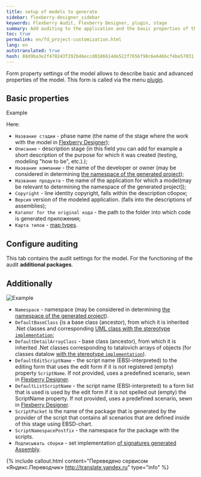 ```yaml
---
title: setup of models to generate
sidebar: flexberry-designer_sidebar
keywords: Flexberry Audit, Flexberry Designer, plugin, stage
summary: Add auditing to the application and the basic properties of the stage
toc: true
permalink: en/fd_project-customization.html
lang: en
autotranslated: true
hash: 88d9ba3e2f470243f292b46eccd0186614de522f7656f98c6e646bcf4be57031
---
```


Form property settings of the model allows to describe basic and advanced properties of the model. This form is called via the menu [plugin](fo_orm-case-plugin.html).

## Basic properties

Example

Here:

* `Название стадии` - phase name (the name of the stage where the work with the model in [Flexberry Designer](fd_flexberry-designer.html));
* `Описание` - description stage (in this field you can add for example a short description of the purpose for which it was created (testing, modeling "how to be", etc.).);
* `Название компании` - the name of the developer or owner (may be considered in determining [the namespace of the generated project](fo_location-assembly.html));
* `Название продукта` - the name of the application for which a model(may be relevant to determining the namespace of the generated project]);
* `Copyright` - line identity copyright, falls within the description сборок;
* `Версия` version of the modeled application. (falls into the descriptions of assemblies);
* `Каталог for the original кода` - the path to the folder into which code is generated приложения;
* `Карта типов` - [map types](fd_types-map.html).

## Configure auditing

This tab contains the audit settings for the model. For the functioning of the audit __additional packages__.

## Additionally

![Example](/images/pages/products/flexberry-designer/generate/stage-properties-ext.png)

* `Namespace` - namespace (may be considered in determining [the namespace of the generated project](fo_location-assembly.html)).
* `DefaultBaseClass` {is a base class (ancestor), from which it is inherited .Net classes and corresponding [UML class with the stereotype `implementation`](fd_data-classes.html);
* `DefaultDetailArrayClass` - base class (ancestor), from which it is inherited .Net classes corresponding to tatalovich arrays of objects (for classes datalow [with the stereotype `implementation`](fd_data-classes.html)).
* `DefaultEditScriptName` - the script name (EBSI-interpreted) to the editing form that uses the edit form if it is not registered (empty) property `ScriptName`. If not provided, uses a predefined scenario, sewn in [Flexberry Designer](fd_flexberry-designer.html).
* `DefaultListScriptName` - the script name (EBSI-interpreted) to a form list that is used is used by the edit form if it is not spelled out (empty) the ScriptName property. If not provided, uses a predefined scenario, sewn in [Flexberry Designer](fd_flexberry-designer.html).
* `ScriptPacket` is the name of the package that is generated by the provider of the script that contains all scenarios that are defined inside of this stage using EBSD-chart.
* `ScriptNamespacePostfix` - the namespace for the package with the scripts.
* `Подписывать сборки` - set implementation [of signatures generated Assembly](fd_sign-assembly.html).



{% include callout.html content="Переведено сервисом «Яндекс.Переводчик» <http://translate.yandex.ru>" type="info" %}